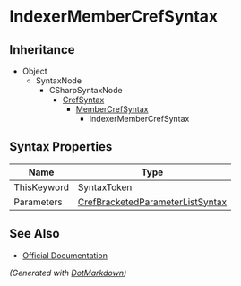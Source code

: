 # IndexerMemberCrefSyntax

## Inheritance

* Object
  * SyntaxNode
    * CSharpSyntaxNode
      * [CrefSyntax](CrefSyntax.md)
        * [MemberCrefSyntax](MemberCrefSyntax.md)
          * IndexerMemberCrefSyntax

## Syntax Properties

| Name        | Type                                                                    |
| ----------- | ----------------------------------------------------------------------- |
| ThisKeyword | SyntaxToken                                                             |
| Parameters  | [CrefBracketedParameterListSyntax](CrefBracketedParameterListSyntax.md) |

## See Also

* [Official Documentation](https://docs.microsoft.com/en-us/dotnet/api/microsoft.codeanalysis.csharp.syntax.indexermembercrefsyntax)


*\(Generated with [DotMarkdown](http://github.com/JosefPihrt/DotMarkdown)\)*